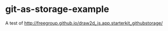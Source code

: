 # git-as-storage-example
A test of http://freegroup.github.io/draw2d_js.app.starterkit_githubstorage/

